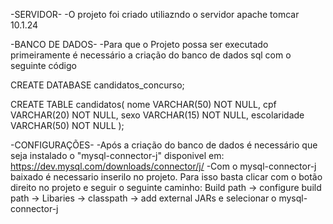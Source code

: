 -SERVIDOR-
-O projeto foi criado utiliazndo o servidor apache tomcar 10.1.24



-BANCO DE DADOS-
-Para que o Projeto possa ser executado primeiramente é necessário a criação do banco de dados sql com o seguinte código

CREATE DATABASE candidatos_concurso;

CREATE TABLE candidatos(
	  nome VARCHAR(50) NOT NULL,
    cpf VARCHAR(20) NOT NULL,
    sexo VARCHAR(15) NOT NULL,
    escolaridade VARCHAR(50) NOT NULL
);



-CONFIGURAÇÕES-
-Após a criação do banco de dados é necessário que seja instalado o "mysql-connector-j" disponivel em: https://dev.mysql.com/downloads/connector/j/
-Com o mysql-connector-j baixado é necessario inserilo no projeto. Para isso basta clicar com o botão direito no projeto e seguir o seguinte caminho: Build path -> configure build path -> Libaries -> classpath -> add external JARs e selecionar o mysql-connector-j
